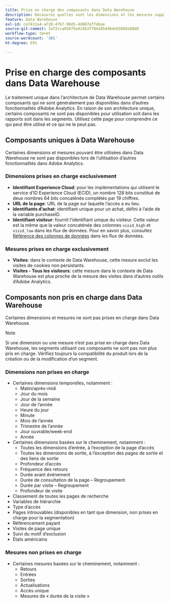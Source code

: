 ```yaml
---
title: Prise en charge des composants dans Data Warehouse
description: Découvrez quelles sont les dimensions et les mesures supplémentaires disponibles dans Data Warehouse et celles qui ne sont pas prises en charge.
feature: Data Warehouse
exl-id: ce7411a4-a720-47b7-90d5-4d867eff4bae
source-git-commit: 3af2cca02675e424b3f704a95d46de92886a88d8
workflow-type: tm+mt
source-wordcount: '381'
ht-degree: 65%

---
```


# Prise en charge des composants dans Data Warehouse

Le traitement unique dans l’architecture de Data Warehouse permet certains composants qui ne sont généralement pas disponibles dans d’autres fonctionnalités d’Adobe Analytics. En raison de son architecture unique, certains composants ne sont pas disponibles pour utilisation soit dans les rapports soit dans les segments. Utilisez cette page pour comprendre ce qui peut être utilisé et ce qui ne le peut pas.

## Composants uniques à Data Warehouse

Certaines dimensions et mesures pouvant être utilisées dans Data Warehouse ne sont pas disponibles lors de l’utilisation d’autres fonctionnalités dans Adobe Analytics.

### Dimensions prises en charge exclusivement

* **Identifiant Experience Cloud**: pour les implémentations qui utilisent le service d’ID Experience Cloud (ECID), un nombre 128 bits constitué de deux nombres 64 bits concaténés complétés par 19 chiffres.
* **URL de la page**: URL de la page sur laquelle l’accès a eu lieu.
* **Identifiants d’achat**: identifiant unique pour un achat, défini à l’aide de la variable purchaseID.
* **Identifiant visiteur**: fournit l’identifiant unique du visiteur. Cette valeur est la même que la valeur concaténée des colonnes `visid_high` et `visid_low` dans les flux de données. Pour en savoir plus, consultez [Référence des colonnes de données](../analytics-data-feed/c-df-contents/datafeeds-reference.md) dans les flux de données.

### Mesures prises en charge exclusivement

* **Visites**: dans le contexte de Data Warehouse, cette mesure exclut les visites de cookies non persistants.
* **Visites - Tous les visiteurs**: cette mesure dans le contexte de Data Warehouse est plus proche de la mesure des visites dans d’autres outils d’Adobe Analytics.

## Composants non pris en charge dans Data Warehouse

Certaines dimensions et mesures ne sont pas prises en charge dans Data Warehouse.

>[!NOTE]
>
>Si une dimension ou une mesure n’est pas prise en charge dans Data Warehouse, les segments utilisant ces composants ne sont pas non plus pris en charge. Vérifiez toujours la compatibilité du produit lors de la création ou de la modification d’un segment.

### Dimensions non prises en charge

* Certaines dimensions temporelles, notamment :
   * Matin/après-midi
   * Jour du mois
   * Jour de la semaine
   * Jour de l’année
   * Heure du jour
   * Minute
   * Mois de l’année
   * Trimestre de l’année
   * Jour ouvrable/week-end
   * Année
* Certaines dimensions basées sur le cheminement, notamment :
   * Toutes les dimensions d’entrée, à l’exception de la page d’accès
   * Toutes les dimensions de sortie, à l’exception des pages de sortie et des liens de sortie
   * Profondeur d’accès
   * Fréquence des retours
   * Durée avant événement
   * Durée de consultation de la page – Regroupement
   * Durée par visite – Regroupement
   * Profondeur de visite
* Classement de toutes les pages de recherche
* Variables de hiérarchie
* Type d’accès
* Pages introuvables (disponibles en tant que dimension, non prises en charge pour la segmentation)
* Référencement payant
* Visites de page unique
* Suivi du motif d’exclusion
* États américains

### Mesures non prises en charge

* Certaines mesures basées sur le cheminement, notamment :
   * Retours
   * Entrées
   * Sorties
   * Actualisations
   * Accès unique
   * Mesures de « durée de la visite »
